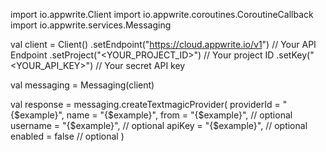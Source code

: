 import io.appwrite.Client
import io.appwrite.coroutines.CoroutineCallback
import io.appwrite.services.Messaging

val client = Client()
    .setEndpoint("https://cloud.appwrite.io/v1") // Your API Endpoint
    .setProject("<YOUR_PROJECT_ID>") // Your project ID
    .setKey("<YOUR_API_KEY>") // Your secret API key

val messaging = Messaging(client)

val response = messaging.createTextmagicProvider(
    providerId = "{$example}",
    name = "{$example}",
    from = "{$example}", // optional
    username = "{$example}", // optional
    apiKey = "{$example}", // optional
    enabled = false // optional
)
